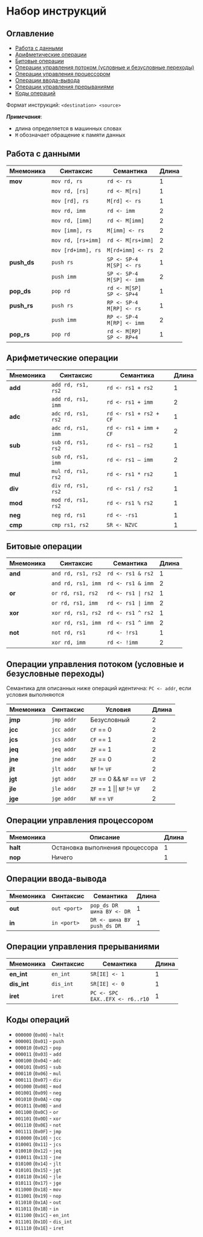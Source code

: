 # Набор инструкций

## Оглавление

- [Работа с данными](#Работа-с-данными)
- [Арифметические операции](#Арифметические-операции)
- [Битовые операции](#Битовые-операции)
- [Операции управления потоком (условные и безусловные переходы)](#Операции-управления-потоком-условные-и-безусловные-переходы)
- [Операции управления процессором](#Операции-управления-процессором)
- [Операции ввода-вывода](#Операции-ввода-вывода)
- [Операции управления прерываниями](#Операции-управления-прерываниями)
- [Коды операций](#Коды-операций)

Формат инструкций: `<destination> <source>`

***Примечания***:
- длина определяется в машинных словах
- `M` обозначает обращение к памяти данных

## Работа с данными

| Мнемоника   | Синтаксис          | Семантика                  | Длина |
|-------------|--------------------|----------------------------|-------|
|   **mov**   | `mov rd, rs`       | `rd <- rs`                 |   1   |
|             | `mov rd, [rs]`     | `rd <- M[rs]`              |   1   |
|             | `mov [rd], rs`     | `M[rd] <- rs`              |   1   |
|             | `mov rd, imm`      | `rd <- imm`                |   2   |
|             | `mov rd, [imm]`    | `rd <- M[imm]`             |   2   |
|             | `mov [imm], rs`    | `M[imm] <- rs`             |   2   |
|             | `mov rd, [rs+imm]` | `rd <- M[rs+imm]`          |   2   |
|             | `mov [rd+imm], rs` | `M[rd+imm] <- rs`          |   2   |
|  **push_ds**| `push rs`          | `SP <- SP-4`<br/>`M[SP] <- rs`  |   1   |
|             | `push imm`         | `SP <- SP-4`<br/>`M[SP] <- imm` |   2   |
|  **pop_ds** | `pop rd`           | `rd <- M[SP]`<br/>`SP <- SP+4`  |   1   |
|  **push_rs**| `push rs`          | `RP <- SP-4`<br/>`M[RP] <- rs`  |   1   |
|             | `push imm`         | `RP <- SP-4`<br/>`M[RP] <- imm` |   2   |
|  **pop_rs** | `pop rd`           | `rd <- M[RP]`<br/>`SP <- RP+4`  |   1   |

## Арифметические операции

| Мнемоника   | Синтаксис          | Семантика              | Длина |
|-------------|--------------------|------------------------|-------|
|   **add**   | `add rd, rs1, rs2` | `rd <- rs1 + rs2`      |   1   |
|             | `add rd, rs1, imm` | `rd <- rs1 + imm`      |   2   |
|   **adc**   | `adc rd, rs1, rs2` | `rd <- rs1 + rs2 + CF` |   1   |
|             | `adc rd, rs1, imm` | `rd <- rs1 + imm + CF` |   2   |
|   **sub**   | `sub rd, rs1, rs2` | `rd <- rs1 – rs2`      |   1   |
|             | `sub rd, rs1, imm` | `rd <- rs1 – imm`      |   2   |
|   **mul**   | `mul rd, rs1, rs2` | `rd <- rs1 * rs2`      |   1   |
|   **div**   | `div rd, rs1, rs2` | `rd <- rs1 / rs2`      |   1   |
|   **mod**   | `mod rd, rs1, rs2` | `rd <- rs1 % rs2`      |   1   |
|   **neg**   | `neg rd, rs1`      | `rd <- -rs1`           |   1   |
|   **cmp**   | `cmp rs1, rs2`     | `SR <- NZVC`           |   1   |

## Битовые операции

| Мнемоника   | Синтаксис          | Семантика          | Длина |
|-------------|--------------------|--------------------|-------|
|   **and**   | `and rd, rs1, rs2` | `rd <- rs1 & rs2`  |   1   |
|             | `and rd, rs1, imm` | `rd <- rs1 & imm`  |   2   |
|   **or**    | `or rd, rs1, rs2`  | `rd <- rs1 \| rs2` |   1   |
|             | `or rd, rs1, imm`  | `rd <- rs1 \| imm` |   2   |
|   **xor**   | `xor rd, rs1, rs2` | `rd <- rs1 ^ rs2`  |   1   |
|             | `xor rd, rs1, imm` | `rd <- rs1 ^ imm`  |   2   |
|   **not**   | `not rd, rs1`      | `rd <- !rs1`       |   1   |
|             | `xor rd, imm`      | `rd <- !imm`       |   2   |

## Операции управления потоком (условные и безусловные переходы)

Семантика для описанных ниже операций идентична: `PC <- addr`, если условия выполняются

| Мнемоника   | Синтаксис          | Условия            | Длина |
|-------------|--------------------|--------------------|-------|
|   **jmp**   | `jmp addr`         | Безусловный        |   2   |
|   **jcc**   | `jcc addr`         | `CF` == 0          |   2   |
|   **jcs**   | `jcs addr`         | `CF` == 1          |   2   |
|   **jeq**   | `jeq addr`         | `ZF` == 1          |   2   |
|   **jne**   | `jne addr`         | `ZF` == 0          |   2   |
|   **jlt**   | `jlt addr`         | `NF` != `VF`       |   2   |
|   **jgt**   | `jgt addr`         | `ZF` == 0 && `NF` == `VF` |   2   |
|   **jle**   | `jle addr`         | `ZF` == 1 \|\| `NF` != `VF` |   2   |
|   **jge**   | `jge addr`         | `NF` == `VF`       |   2   |

## Операции управления процессором

| Мнемоника   | Описание                        | Длина |
|-------------|---------------------------------|-------|
|   **halt**  | Остановка выполнения процессора |   1   |
|   **nop**   | Ничего                          |   1   |

## Операции ввода-вывода

| Мнемоника   | Синтаксис          | Семантика          | Длина |
|-------------|--------------------|--------------------|-------|
|   **out**   | `out <port>`       | `pop_ds DR`<br/>`шина ВУ <- DR`    |   1   |
|   **in**    | `in <port>`        | `DR <- шина ВУ`<br/>`push_ds DR`    |   1   |

## Операции управления прерываниями

| Мнемоника   | Синтаксис          | Семантика          | Длина |
|-------------|--------------------|--------------------|-------|
| **en_int**  | `en_int`           | `SR[IE] <- 1`      |   1   |
| **dis_int** | `dis_int`          | `SR[IE] <- 0`      |   1   |
| **iret**    | `iret`             | `PC <- SPC`<br/>`EAX..EFX <- r6..r10`      |   1   |

## Коды операций

- `000000` (`0x00`) - `halt`
- `000001` (`0x01`) - `push`
- `000010` (`0x02`) - `pop`
- `000011` (`0x03`) - `add`
- `000100` (`0x04`) - `adc`
- `000101` (`0x05`) - `sub`
- `000110` (`0x06`) - `mul`
- `000111` (`0x07`) - `div`
- `001000` (`0x08`) - `mod`
- `001001` (`0x09`) - `neg`
- `001010` (`0x0A`) - `cmp`
- `001011` (`0x0B`) - `and`
- `001100` (`0x0C`) - `or`
- `001101` (`0x0D`) - `xor`
- `001110` (`0x0E`) - `not`
- `001111` (`0x0F`) - `jmp`
- `010000` (`0x10`) - `jcc`
- `010001` (`0x11`) - `jcs`
- `010010` (`0x12`) - `jeq`
- `010011` (`0x13`) - `jne`
- `010100` (`0x14`) - `jlt`
- `010101` (`0x15`) - `jgt`
- `010110` (`0x16`) - `jle`
- `010111` (`0x17`) - `jge`
- `011000` (`0x18`) - `mov`
- `011001` (`0x19`) - `nop`
- `011010` (`0x1A`) - `out`
- `011011` (`0x1B`) - `in`
- `011100` (`0x1C`) - `en_int`
- `011101` (`0x1D`) - `dis_int`
- `011110` (`0x1E`) - `iret`
